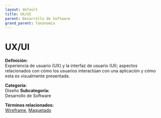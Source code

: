 ```yaml
---
layout: default
title: UX/UI
parent: Desarrollo de Software
grand_parent: Taxonomía
---
```


# UX/UI

**Definición:**  
Experiencia de usuario (UX) y la interfaz de usuario (UI); aspectos relacionados con cómo los usuarios interactúan con una aplicación y cómo esta es visualmente presentada.

**Categoría:**  
Diseño 
**Subcategoría:**  
Desarrollo de Software

**Términos relacionados:**  
[Wireframe](https://maleniski.github.io/diccionario-angl-tec-mx/docs/taxonomia/diseño/desarrollo-de-software/wireframe.html), [Maquetado](https://maleniski.github.io/diccionario-angl-tec-mx/docs/taxonomia/diseño/desarrollo-de-software/maquetado.html)
